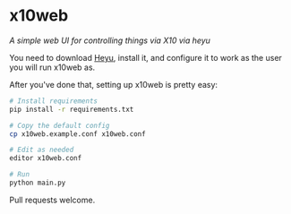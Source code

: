 # x10web
*A simple web UI for controlling things via X10 via heyu*

You need to download [Heyu](http://heyu.tanj.com/), install it, and configure it to work as the user you will run x10web as.

After you've done that, setting up x10web is pretty easy:
```bash
# Install requirements
pip install -r requirements.txt

# Copy the default config
cp x10web.example.conf x10web.conf

# Edit as needed
editor x10web.conf

# Run
python main.py
```


Pull requests welcome.
